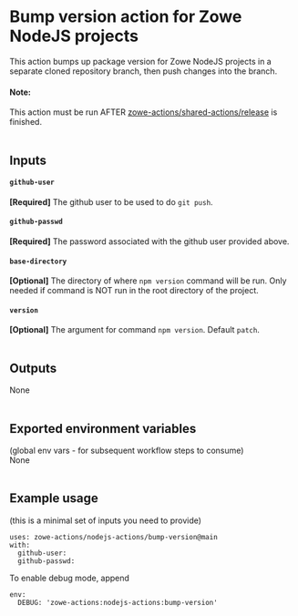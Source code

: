 # Bump version action for Zowe NodeJS projects

This action bumps up package version for Zowe NodeJS projects in a separate cloned repository branch, then push changes into the branch.
#### Note:
This action must be run AFTER [zowe-actions/shared-actions/release](https://github.com/zowe-actions/shared-actions/tree/main/release) is finished.
<br /><br />

## Inputs
#### `github-user`
**[Required]** The github user to be used to do `git push`.
#### `github-passwd`
**[Required]** The password associated with the github user provided above.
#### `base-directory`
**[Optional]** The directory of where `npm version` command will be run. Only needed if command is NOT run in the root directory of the project.
#### `version`
**[Optional]** The argument for command `npm version`. Default `patch`.
<br /><br />

## Outputs
None
<br /><br />

## Exported environment variables 
(global env vars - for subsequent workflow steps to consume)\
None
<br /><br />

## Example usage
(this is a minimal set of inputs you need to provide)
```
uses: zowe-actions/nodejs-actions/bump-version@main
with:
  github-user:
  github-passwd:
```
To enable debug mode, append
```
env:
  DEBUG: 'zowe-actions:nodejs-actions:bump-version'
```
